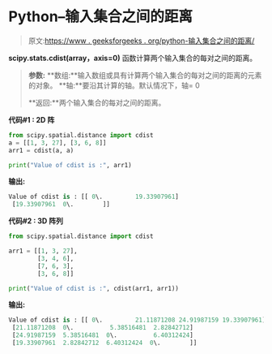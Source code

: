 # Python–输入集合之间的距离

> 原文:[https://www . geeksforgeeks . org/python-输入集合之间的距离/](https://www.geeksforgeeks.org/python-distance-between-collections-of-inputs/)

**scipy.stats.cdist(array，axis=0)** 函数计算两个输入集合的每对之间的距离。

> **参数:**
> **数组:**输入数组或具有计算两个输入集合的每对之间的距离的元素的对象。
> **轴:**要沿其计算的轴。默认情况下，轴= 0
> 
> **返回:**两个输入集合的每对之间的距离。

**代码#1 : 2D 阵**

```py
from scipy.spatial.distance import cdist
a = [[1, 3, 27], [3, 6, 8]]
arr1 = cdist(a, a) 

print("Value of cdist is :", arr1) 
```

**输出:**

```py
Value of cdist is : [[ 0\.         19.33907961]
 [19.33907961  0\.        ]]

```

**代码#2 : 3D 阵列**

```py
from scipy.spatial.distance import cdist

arr1 = [[1, 3, 27],  
        [3, 4, 6],  
        [7, 6, 3],  
        [3, 6, 8]]  

print("Value of cdist is :", cdist(arr1, arr1))  
```

**输出:**

```py
Value of cdist is : [[ 0\.         21.11871208 24.91987159 19.33907961]
 [21.11871208  0\.          5.38516481  2.82842712]
 [24.91987159  5.38516481  0\.          6.40312424]
 [19.33907961  2.82842712  6.40312424  0\.        ]]

```